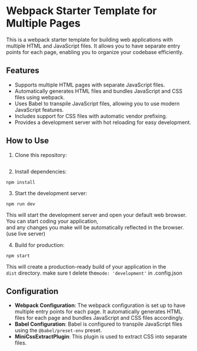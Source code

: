 <h1 class="code-line" data-line-start=0 data-line-end=1 ><a id="Webpack_Starter_Template_for_Multiple_Pages_0"></a>Webpack Starter Template for Multiple Pages</h1>
<p class="has-line-data" data-line-start="2" data-line-end="3">This is a webpack starter template for building web applications with multiple HTML and JavaScript files. It allows you to have separate entry points for each page, enabling you to organize your codebase efficiently.</p>
<h2 class="code-line" data-line-start=4 data-line-end=5 ><a id="Features_4"></a>Features</h2>
<ul>
<li class="has-line-data" data-line-start="6" data-line-end="7">Supports multiple HTML pages with separate JavaScript files.</li>
<li class="has-line-data" data-line-start="7" data-line-end="8">Automatically generates HTML files and bundles JavaScript and CSS files using webpack.</li>
<li class="has-line-data" data-line-start="8" data-line-end="9">Uses Babel to transpile JavaScript files, allowing you to use modern JavaScript features.</li>
<li class="has-line-data" data-line-start="9" data-line-end="10">Includes support for CSS files with automatic vendor prefixing.</li>
<li class="has-line-data" data-line-start="10" data-line-end="12">Provides a development server with hot reloading for easy development.</li>
</ul>
<h2 class="code-line" data-line-start=12 data-line-end=13 ><a id="How_to_Use_12"></a>How to Use</h2>
<ol>
<li class="has-line-data" data-line-start="14" data-line-end="15">Clone this repository:</li>
</ol>
<pre><code class="has-line-data" data-line-start="16" data-line-end="17"></code></pre>
<ol start="2">
<li class="has-line-data" data-line-start="17" data-line-end="18">Install dependencies:</li>
</ol>
<pre><code class="has-line-data" data-line-start="19" data-line-end="21">npm install 
</code></pre>
<ol start="3">
<li class="has-line-data" data-line-start="21" data-line-end="22">Start the development server:</li>
</ol>
<pre><code class="has-line-data" data-line-start="23" data-line-end="25">npm run dev 
</code></pre>
<p class="has-line-data" data-line-start="26" data-line-end="29">This will start the development server and open your default web browser.<br>
You can start coding your application,<br>
and any changes you make will be automatically reflected in the browser. (use live server)</p>
<ol start="4">
<li class="has-line-data" data-line-start="30" data-line-end="31">Build for production:</li>
</ol>
<pre><code class="has-line-data" data-line-start="32" data-line-end="34">npm start 
</code></pre>
<p class="has-line-data" data-line-start="34" data-line-end="36">This will create a production-ready build of your application in the<br>
<code>dist</code> directory. make sure t delete the<code>mode: 'development'</code> in .config.json</p>
<h2 class="code-line" data-line-start=37 data-line-end=38 ><a id="Configuration_37"></a>Configuration</h2>
<ul>
<li class="has-line-data" data-line-start="39" data-line-end="40"><strong>Webpack Configuration</strong>: The webpack configuration is set up to have multiple entry points for each page. It automatically generates HTML files for each page and bundles JavaScript and CSS files accordingly.</li>
<li class="has-line-data" data-line-start="40" data-line-end="41"><strong>Babel Configuration</strong>: Babel is configured to transpile JavaScript files using the <code>@babel/preset-env</code> preset.</li>
<li class="has-line-data" data-line-start="41" data-line-end="42"><strong>MiniCssExtractPlugin</strong>: This plugin is used to extract CSS into separate files.</li>
</ul>
